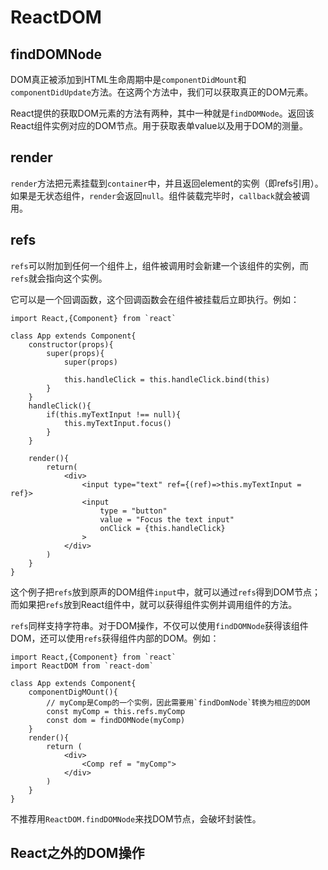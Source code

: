 # ReactDOM

## findDOMNode
DOM真正被添加到HTML生命周期中是`componentDidMount`和`componentDidUpdate`方法。在这两个方法中，我们可以获取真正的DOM元素。

React提供的获取DOM元素的方法有两种，其中一种就是`findDOMNode`。返回该React组件实例对应的DOM节点。用于获取表单value以及用于DOM的测量。

## render
`render`方法把元素挂载到`container`中，并且返回element的实例（即refs引用）。如果是无状态组件，`render`会返回`null`。组件装载完毕时，`callback`就会被调用。

## refs
`refs`可以附加到任何一个组件上，组件被调用时会新建一个该组件的实例，而`refs`就会指向这个实例。

它可以是一个回调函数，这个回调函数会在组件被挂载后立即执行。例如：

```
import React,{Component} from `react`

class App extends Component{
    constructor(props){
        super(props){
            super(props)

            this.handleClick = this.handleClick.bind(this)
        }
    }
    handleClick(){
        if(this.myTextInput !== null){
            this.myTextInput.focus()
        }
    }

    render(){
        return(
            <div>
                <input type="text" ref={(ref)=>this.myTextInput = ref}>
                <input
                    type = "button"
                    value = "Focus the text input"
                    onClick = {this.handleClick}
                >
            </div>
        )
    }
}
```

这个例子把`refs`放到原声的DOM组件`input`中，就可以通过`refs`得到DOM节点；而如果把`refs`放到React组件中，就可以获得组件实例并调用组件的方法。

`refs`同样支持字符串。对于DOM操作，不仅可以使用`findDOMNode`获得该组件DOM，还可以使用`refs`获得组件内部的DOM。例如：
```
import React,{Component} from `react`
import ReactDOM from `react-dom`

class App extends Component{
    componentDigMOunt(){
        // myComp是Comp的一个实例，因此需要用`findDomNode`转换为相应的DOM
        const myComp = this.refs.myComp
        const dom = findDOMNode(myComp)
    }
    render(){
        return (
            <div>
                <Comp ref = "myComp">
            </div>
        )
    }
}
```

不推荐用`ReactDOM.findDOMNode`来找DOM节点，会破坏封装性。

## React之外的DOM操作